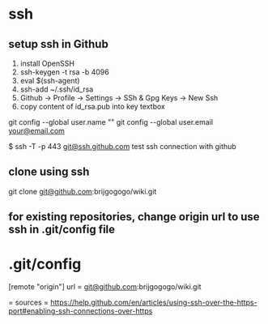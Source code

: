 # ssh

## setup ssh in Github
1. install OpenSSH
2. ssh-keygen -t rsa -b 4096
3. eval $(ssh-agent)
4. ssh-add ~/.ssh/id_rsa
5. Github -> Profile -> Settings -> SSh & Gpg Keys -> New Ssh
6. copy content of id_rsa.pub into key textbox

git config --global user.name "<your username>"
git config --global user.email your@email.com


$ ssh -T -p 443 git@ssh.github.com
test ssh connection with github

## clone using ssh
git clone git@github.com:brijgogogo/wiki.git

## for existing repositories, change origin url to use ssh in .git/config file
# .git/config
[remote "origin"]
	url = git@github.com:brijgogogo/wiki.git

= sources =
https://help.github.com/en/articles/using-ssh-over-the-https-port#enabling-ssh-connections-over-https

